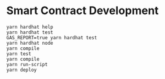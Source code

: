 # Smart Contract Development 

```shell
yarn hardhat help
yarn hardhat test
GAS_REPORT=true yarn hardhat test
yarn hardhat node
yarn compile
yarn test
yarn compile
yarn run-script
yarn deploy
```